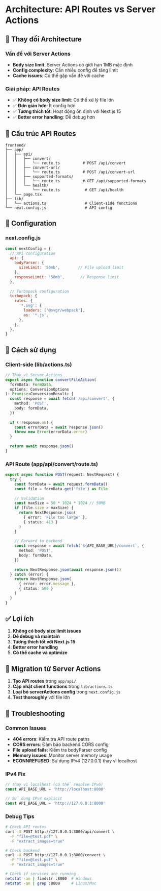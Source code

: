 # Architecture: API Routes vs Server Actions

## 🔄 Thay đổi Architecture

### Vấn đề với Server Actions
- **Body size limit**: Server Actions có giới hạn 1MB mặc định
- **Config complexity**: Cần nhiều config để tăng limit
- **Cache issues**: Có thể gặp vấn đề với cache

### Giải pháp: API Routes
- ✅ **Không có body size limit**: Có thể xử lý file lớn
- ✅ **Đơn giản hơn**: Ít config hơn
- ✅ **Tương thích tốt**: Hoạt động ổn định với Next.js 15
- ✅ **Better error handling**: Dễ debug hơn

## 📁 Cấu trúc API Routes

```
frontend/
├── app/
│   ├── api/
│   │   ├── convert/
│   │   │   └── route.ts          # POST /api/convert
│   │   ├── convert-url/
│   │   │   └── route.ts          # POST /api/convert-url
│   │   ├── supported-formats/
│   │   │   └── route.ts          # GET /api/supported-formats
│   │   └── health/
│   │       └── route.ts           # GET /api/health
│   └── page.tsx
├── lib/
│   └── actions.ts                 # Client-side functions
└── next.config.js                 # API config
```

## 🔧 Configuration

### next.config.js
```javascript
const nextConfig = {
  // API configuration
  api: {
    bodyParser: {
      sizeLimit: '50mb',        // File upload limit
    },
    responseLimit: '50mb',       // Response limit
  },
  
  // Turbopack configuration
  turbopack: {
    rules: {
      '*.svg': {
        loaders: ['@svgr/webpack'],
        as: '*.js',
      },
    },
  },
}
```

## 🚀 Cách sử dụng

### Client-side (lib/actions.ts)
```typescript
// Thay vì Server Actions
export async function convertFileAction(
  formData: FormData,
  options: ConversionOptions
): Promise<ConversionResult> {
  const response = await fetch('/api/convert', {
    method: 'POST',
    body: formData,
  })
  
  if (!response.ok) {
    const errorData = await response.json()
    throw new Error(errorData.error)
  }
  
  return await response.json()
}
```

### API Route (app/api/convert/route.ts)
```typescript
export async function POST(request: NextRequest) {
  try {
    const formData = await request.formData()
    const file = formData.get('file') as File
    
    // Validation
    const maxSize = 50 * 1024 * 1024 // 50MB
    if (file.size > maxSize) {
      return NextResponse.json(
        { error: 'File too large' },
        { status: 413 }
      )
    }
    
    // Forward to backend
    const response = await fetch(`${API_BASE_URL}/convert`, {
      method: 'POST',
      body: formData,
    })
    
    return NextResponse.json(await response.json())
  } catch (error) {
    return NextResponse.json(
      { error: error.message },
      { status: 500 }
    )
  }
}
```

## ✅ Lợi ích

1. **Không có body size limit issues**
2. **Dễ debug và maintain**
3. **Tương thích tốt với Next.js 15**
4. **Better error handling**
5. **Có thể cache và optimize**

## 🔄 Migration từ Server Actions

1. **Tạo API routes** trong `app/api/`
2. **Cập nhật client functions** trong `lib/actions.ts`
3. **Loại bỏ serverActions config** trong `next.config.js`
4. **Test thoroughly** với file lớn

## 🐛 Troubleshooting

### Common Issues
- **404 errors**: Kiểm tra API route paths
- **CORS errors**: Đảm bảo backend CORS config
- **File upload fails**: Kiểm tra bodyParser config
- **Memory issues**: Monitor server memory usage
- **ECONNREFUSED**: Sử dụng IPv4 (127.0.0.1) thay vì localhost

### IPv4 Fix
```typescript
// Thay vì localhost (có thể resolve IPv6)
const API_BASE_URL = 'http://localhost:8000'

// Sử dụng IPv4 explicit
const API_BASE_URL = 'http://127.0.0.1:8000'
```

### Debug Tips
```bash
# Check API routes
curl -X POST http://127.0.0.1:3000/api/convert \
  -F "file=@test.pdf" \
  -F "extract_images=true"

# Check backend
curl -X POST http://127.0.0.1:8000/convert \
  -F "file=@test.pdf" \
  -F "extract_images=true"

# Check if services are running
netstat -an | findstr :8000  # Windows
netstat -an | grep :8000     # Linux/Mac
```
